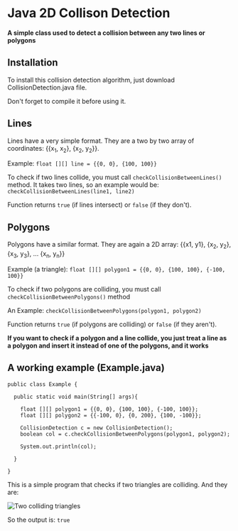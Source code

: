 # Java 2D Collison Detection

**A simple class used to detect a collision between any two lines or polygons**

## Installation

To install this collision detection algorithm, just download CollisionDetection.java file.

Don't forget to compile it before using it.

## Lines

Lines have a very simple format. They are a two by two array of coordinates: {{x<sub>1</sub>, x<sub>2</sub>}, {x<sub>2</sub>, y<sub>2</sub>}}.

Example:
`float [][] line = {{0, 0}, {100, 100}}`

To check if two lines collide, you must call `checkCollisionBetweenLines()` method. It takes two lines, so an example would be:
`checkCollisionBetweenLines(line1, line2)`

Function returns `true` (if lines intersect) or `false` (if they don't).

## Polygons

Polygons have a similar format. They are again a 2D array: {{x1, y1}, {x<sub>2</sub>, y<sub>2</sub>}, {x<sub>3</sub>, y<sub>3</sub>}, ... {x<sub>n</sub>, y<sub>n</sub>}}

Example (a triangle):
`float [][] polygon1 = {{0, 0}, {100, 100}, {-100, 100}}`

To check if two polygons are colliding, you must call `checkCollisionBetweenPolygons()` method

An Example:
`checkCollisionBetweenPolygons(polygon1, polygon2)`

Function returns `true` (if polygons are colliding) or `false` (if they aren't).

**If you want to check if a polygon and a line collide, you just treat a line as a polygon and insert it instead of one of the polygons, and it works**

## A working example (Example.java)


```
public class Example {

  public static void main(String[] args){

    float [][] polygon1 = {{0, 0}, {100, 100}, {-100, 100}};
    float [][] polygon2 = {{-100, 0}, {0, 200}, {100, -100}};

    CollisionDetection c = new CollisionDetection();
    boolean col = c.checkCollisionBetweenPolygons(polygon1, polygon2);

    System.out.println(col);

  }

}
```

This is a simple program that checks if two triangles are colliding. And they are:

![Two colliding triangles](https://i.imgur.com/NgjUl8D.png)

So the output is: `true`
